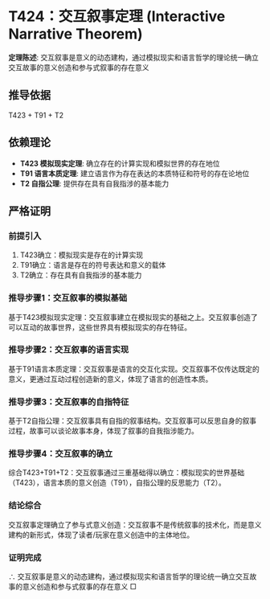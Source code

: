 # T424：交互叙事定理 (Interactive Narrative Theorem)

**定理陈述**: 交互叙事是意义的动态建构，通过模拟现实和语言哲学的理论统一确立交互故事的意义创造和参与式叙事的存在意义

## 推导依据
T423 + T91 + T2

## 依赖理论
- **T423 模拟现实定理**: 确立存在的计算实现和模拟世界的存在地位
- **T91 语言本质定理**: 建立语言作为存在表达的本质特征和符号的存在论地位
- **T2 自指公理**: 提供存在具有自我指涉的基本能力

## 严格证明

### 前提引入
1. T423确立：模拟现实是存在的计算实现
2. T91确立：语言是存在的符号表达和意义的载体
3. T2确立：存在具有自我指涉的基本能力

### 推导步骤1：交互叙事的模拟基础
基于T423模拟现实定理：交互叙事建立在模拟现实的基础之上。交互叙事创造了可以互动的故事世界，这些世界具有模拟现实的存在特征。

### 推导步骤2：交互叙事的语言实现
基于T91语言本质定理：交互叙事是语言的交互化实现。交互叙事不仅传达既定的意义，更通过互动过程创造新的意义，体现了语言的创造性本质。

### 推导步骤3：交互叙事的自指特征
基于T2自指公理：交互叙事具有自指的叙事结构。交互叙事可以反思自身的叙事过程，故事可以谈论故事本身，体现了叙事的自我指涉能力。

### 推导步骤4：交互叙事的确立
综合T423+T91+T2：交互叙事通过三重基础得以确立：模拟现实的世界基础（T423），语言本质的意义创造（T91），自指公理的反思能力（T2）。

### 结论综合
交互叙事定理确立了参与式意义创造：交互叙事不是传统叙事的技术化，而是意义建构的新形式，体现了读者/玩家在意义创造中的主体地位。

### 证明完成
∴ 交互叙事是意义的动态建构，通过模拟现实和语言哲学的理论统一确立交互故事的意义创造和参与式叙事的存在意义 □